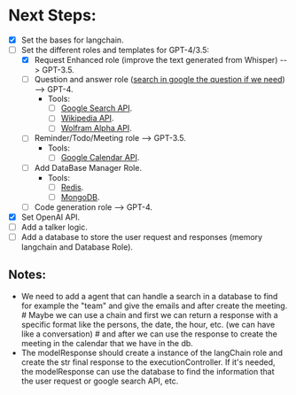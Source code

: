 # Next Steps:

- [x] Set the bases for langchain.
- [ ] Set the different roles and templates for GPT-4/3.5:
  - [x] Request Enhanced role (improve the text generated from Whisper) --> GPT-3.5.
  - [ ] Question and answer role ([search in google the question if we need](https://python.langchain.com/docs/modules/agents/agent_types/chat_conversation_agent)) --> GPT-4.
    - Tools:
      - [ ] [Google Search API](https://developers.google.com/custom-search/v1/overview).
      - [ ] [Wikipedia API](https://pypi.org/project/wikipedia/).
      - [ ] [Wolfram Alpha API](https://pypi.org/project/wolframalpha/).
  - [ ] Reminder/Todo/Meeting role --> GPT-3.5.
    - Tools:
      - [ ] [Google Calendar API](https://developers.google.com/calendar/overview).
  - [ ] Add DataBase Manager Role.
    - Tools:
      - [ ] [Redis](https://redis.io/).
      - [ ] [MongoDB](https://www.mongodb.com/).
  - [ ] Code generation role --> GPT-4.
- [x] Set OpenAI API.
- [ ] Add a talker logic.
- [ ] Add a database to store the user request and responses (memory langchain and Database Role).

## Notes:

- We need to add a agent that can handle a search in a database to find for example the "team" and give the emails and after create the meeting. # Maybe we can use a chain and first we can return a response with a specific format like the persons, the date, the hour, etc. (we can have like a conversation) # and after we can use the response to create the meeting in the calendar that we have in the db.
- The modelResponse should create a instance of the langChain role and create the str final response to the executionController. If it's needed, the modelResponse can use the database to find the information that the user request or google search API, etc.

